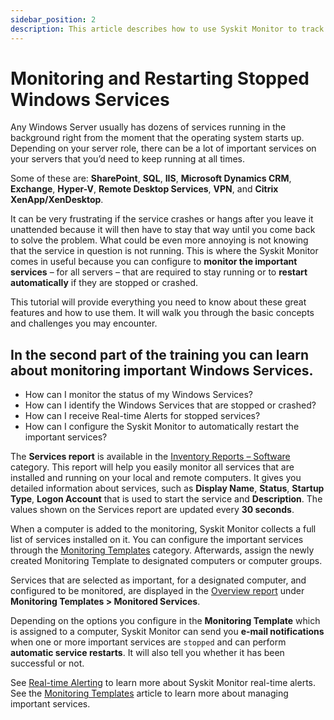```yaml
---
sidebar_position: 2
description: This article describes how to use Syskit Monitor to track important services that are running on the servers and restart them automatically if they stop or crash.
---
```


# Monitoring and Restarting Stopped Windows Services

Any Windows Server usually has dozens of services running in the background right from the moment that the operating system starts up. Depending on your server role, there can be a lot of important services on your servers that you’d need to keep running at all times.

Some of these are: **SharePoint**, **SQL**, **IIS**, **Microsoft Dynamics CRM**, **Exchange**, **Hyper-V**, **Remote Desktop Services**, **VPN**, and **Citrix XenApp/XenDesktop**.

It can be very frustrating if the service crashes or hangs after you leave it unattended because it will then have to stay that way until you come back to solve the problem. What could be even more annoying is not knowing that the service in question is not running. This is where the Syskit Monitor comes in useful because you can configure to **monitor the important services** – for all servers – that are required to stay running or to **restart automatically** if they are stopped or crashed.

This tutorial will provide everything you need to know about these great features and how to use them. It will walk you through the basic concepts and challenges you may encounter.

## In the second part of the training you can learn about monitoring important Windows Services.

* How can I monitor the status of my Windows Services?
* How can I identify the Windows Services that are stopped or crashed?
* How can I receive Real-time Alerts for stopped services?
* How can I configure the Syskit Monitor to automatically restart the important services?

The **Services report** is available in the [Inventory Reports – Software](../get-to-know-syskit-monitor/reports/inventory-reports/hardware-and-software.md) category. This report will help you easily monitor all services that are installed and running on your local and remote computers. It gives you detailed information about services, such as **Display Name**, **Status**, **Startup Type**, **Logon Account** that is used to start the service and **Description**. The values shown on the Services report are updated every **30 seconds**.

When a computer is added to the monitoring, Syskit Monitor collects a full list of services installed on it. You can configure the important services through the [Monitoring Templates](../get-to-know-syskit-monitor/administration/monitoring-templates.md) category. Afterwards, assign the newly created Monitoring Template to designated computers or computer groups.

Services that are selected as important, for a designated computer, and configured to be monitored, are displayed in the [Overview report](../get-to-know-syskit-monitor/reports/performance-reports/computer-performance.md) under **Monitoring Templates &gt; Monitored Services**.

Depending on the options you configure in the **Monitoring Template** which is assigned to a computer, Syskit Monitor can send you **e-mail notifications** when one or more important services are `stopped` and can perform **automatic service restarts**. It will also tell you whether it has been successful or not.

See [Real-time Alerting](real-time-alerting.md) to learn more about Syskit Monitor real-time alerts.  
See the [Monitoring Templates](../get-to-know-syskit-monitor/administration/monitoring-templates.md) article to learn more about managing important services.

